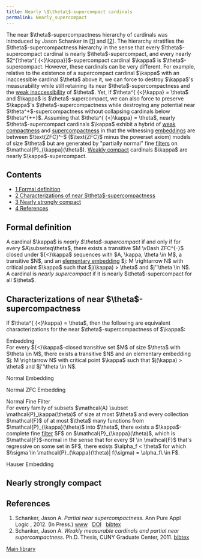 ```yaml
---
title: Nearly \$\theta\$-supercompact cardinals
permalink: Nearly_supercompact
---
```












The near \$\theta\$-supercompactness hierarchy of cardinals was
introduced by Jason Schanker in
\[[1](#bibkey_Schanker:PartialNearSupercompactness)\] and
\[[2](#bibkey_Schanker2011:Thesis)\]. The hierarchy stratifies the
\$\theta\$-supercompactness hierarchy in the sense that every
\$\theta\$-supercompact cardinal is nearly \$\theta\$-supercompact, and
every nearly \$2^{\theta^{ {\<}\kappa}}\$-supercompact cardinal
\$\kappa\$ is \$\theta\$-supercompact. However, these cardinals can be
very different. For example, relative to the existence of a supercompact
cardinal \$\kappa\$ with an inaccessible cardinal \$\theta\$ above it,
we can force to destroy \$\kappa\$'s measurability while still retaining
its near \$\theta\$-supercompactness and the <a
href="Weakly_inaccessible"
class="mw-redirect" title="Weakly inaccessible">weak inaccessibility</a>
of \$\theta\$. Yet, if \$\theta^{ {\<}\kappa} = \theta\$ and \$\kappa\$
is \$\theta\$-supercompact, we can also force to preserve \$\kappa\$'s
\$\theta\$-supercompactness while destroying any potential near
\$\theta^+\$-supercompactness without collapsing cardinals below
\$\theta^{++}\$. Assuming that \$\theta^{ {\<}\kappa} = \theta\$, nearly
\$\theta\$-supercompact cardinals \$\kappa\$ exhibit a hybrid of [weak
compactness](Weakly_compact "Weakly compact")
and
[supercompactness](Supercompact "Supercompact")
in that the witnessing
[embeddings](Elementary_embedding "Elementary embedding")
are between \$\text{ZFC}^-\$ (\$\text{ZFC}\$ minus the powerset axiom)
models of size \$\theta\$ but are generated by "partially normal" fine
[filters](Filter "Filter")
on \$\mathcal{P}\_{\kappa}(\theta\$). [Weakly
compact](Weakly_compact "Weakly compact")
cardinals \$\kappa\$ are nearly \$\kappa\$-supercompact.



## Contents


- [<span class="tocnumber">1</span> <span class="toctext">Formal
  definition</span>](#Formal_definition)
- [<span class="tocnumber">2</span>
  <span class="toctext">Characterizations of near
  \$\theta\$-supercompactness</span>](#Characterizations_of_near_.24.5Ctheta.24-supercompactness)
- [<span class="tocnumber">3</span> <span class="toctext">Nearly
  strongly compact</span>](#Nearly_strongly_compact)
- [<span class="tocnumber">4</span>
  <span class="toctext">References</span>](#References)


## Formal definition

A cardinal \$\kappa\$ is *nearly \$\theta\$-supercompact* if and only if
for every \$A\subseteq\theta\$, there exists a transitive \$M \vDash
ZFC^{-}\$ closed under \${\<}\kappa\$ sequences with \$A, \kappa, \theta
\in M\$, a transitive \$N\$, and an [elementary
embedding](Elementary_embedding "Elementary embedding")
\$j: M \rightarrow N\$ with critical point \$\kappa\$ such that
\$j(\kappa) \> \theta\$ and \$j''\theta \in N\$. A cardinal is *nearly
supercompact* if it is nearly \$\theta\$-supercompact for all
\$\theta\$.

## Characterizations of near \$\theta\$-supercompactness

If \$\theta^{ {\<}\kappa} = \theta\$, then the following are equivalent
characterizations for the near \$\theta\$-supercompactness of
\$\kappa\$:

Embedding   
For every \${\<}\kappa\$-closed transitive set \$M\$ of size \$\theta\$
with \$\theta \in M\$, there exists a transitive \$N\$ and an elementary
embedding \$j: M \rightarrow N\$ with critical point \$\kappa\$ such
that \$j(\kappa) \> \theta\$ and \$j''\theta \in N\$.


Normal Embedding   


Normal ZFC Embedding   


Normal Fine Filter   
For every family of subsets \$\mathcal{A} \subset
\mathcal{P}\_\kappa(\theta)\$ of size at most \$\theta\$ and every
collection \$\mathcal{F}\$ of at most \$\theta\$ many functions from
\$\mathcal{P}\_{\kappa}(\theta)\$ into \$\theta\$, there exists a
\$\kappa\$-complete fine
[filter](Filter "Filter")
\$F\$ on \$\mathcal{P}\_{\kappa}(\theta)\$, which is
\$\mathcal{F}\$-normal in the sense that for every \$f \in \mathcal{F}\$
that's regressive on some set in \$F\$, there exists \$\alpha_f \<
\theta\$ for which \$\\\sigma \in \mathcal{P}\_{\kappa}(\theta)\|
f(\sigma) = \alpha_f\\ \in F\$.


Hauser Embedding   

## Nearly strongly compact

## References

1.  <span id="bibkey_Schanker:PartialNearSupercompactness">Schanker,
    Jason A. *Partial near supercompactness.* Ann Pure Appl Logic
    , 2012. (In Press.) <a
    href="http://dx.doi.org/10.1016/j.apal.2012.08.001"
    class="extiw">www</a>   <a
    href="http://dx.doi.org/10.1016/j.apal.2012.08.001"
    class="extiw">DOI</a>   <a
    href="javascript:bibpopup(&#39;@ARTICLE%7BSchanker:PartialNearSupercompactness,%20%20%20%20AUTHOR%20=%20%7BSchanker,%20Jason%20A.%7D,%3Cbr%3E%20%20%20%20TITLE%20=%20%7BPartial%20near%20supercompactness%7D,%3Cbr%3E%20%20%20%20FJOURNAL%20=%20%7BAnnals%20of%20Pure%20and%20Applied%20Logic%7D,%3Cbr%3E%20%20%20%20JOURNAL%20=%20%7BAnn.%20Pure%20Appl.%20Logic%7D,%3Cbr%3E%20%20%20%20DOI%20=%20%7B10.1016/j.apal.2012.08.001%7D,%3Cbr%3E%20%20%20%20URL%20=%20%7Bhttp://dx.doi.org/10.1016/j.apal.2012.08.001%7D,%3Cbr%3E%20%20%20%20YEAR%20=%20%7B2012%7D,%3Cbr%3E%20%20%20%20NOTE%20=%20%7BIn%20Press.%7D%7D&#39;)"
    class="bibtex">bibtex</a></span>
2.  <span id="bibkey_Schanker2011:Thesis">Schanker, Jason A. *Weakly
    measurable cardinals and partial near supercompactness.* Ph.D.
    Thesis, CUNY Graduate Center, 2011. <a
    href="javascript:bibpopup(&#39;@phdthesis%7BSchanker2011:Thesis,%20%20%20%20%20%20AUTHOR%20=%20%7BSchanker,%20Jason%20A.%7D,%3Cbr%3E%20%20%20%20%20%20TITLE%20=%20%7BWeakly%20measurable%20cardinals%20and%20partial%20near%20supercompactness%7D,%3Cbr%3E%20%20%20%20%20%20SCHOOL%20=%20%7BCUNY%20Graduate%20Center%7D,%3Cbr%3E%20%20%20%20%20%20YEAR%20=%20%7B2011%7D%7D&#39;)"
    class="bibtex">bibtex</a></span>

[Main
library](Library "Library")


